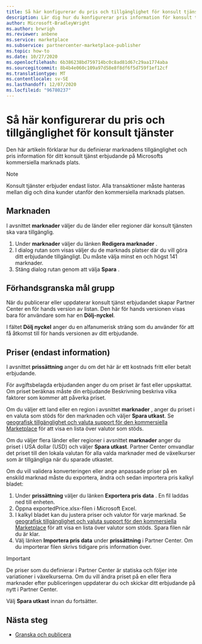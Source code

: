 ```yaml
---
title: Så här konfigurerar du pris och tillgänglighet för konsult tjänster i Microsoft Partner Center
description: Lär dig hur du konfigurerar pris information för konsult tjänster och marknads tillgänglighet på Microsofts kommersiella marknads plats med hjälp av Partner Center.
author: Microsoft-BradleyWright
ms.author: brwrigh
ms.reviewer: anbene
ms.service: marketplace
ms.subservice: partnercenter-marketplace-publisher
ms.topic: how-to
ms.date: 10/27/2020
ms.openlocfilehash: 6b386238bd759714bc0c8ad81d67c29aa1774aba
ms.sourcegitcommit: 8b4b4e060c109a97d58e8f8df6f5d759f1ef12cf
ms.translationtype: MT
ms.contentlocale: sv-SE
ms.lasthandoff: 12/07/2020
ms.locfileid: "96780237"
---
```

# <a name="how-to-configure-your-consulting-service-pricing-and-availability"></a>Så här konfigurerar du pris och tillgänglighet för konsult tjänster

Den här artikeln förklarar hur du definierar marknadens tillgänglighet och pris information för ditt konsult tjänst erbjudande på Microsofts kommersiella marknads plats.

> [!NOTE]
> Konsult tjänster erbjuder endast listor. Alla transaktioner måste hanteras mellan dig och dina kunder utanför den kommersiella marknads platsen.

## <a name="markets"></a>Marknaden

I avsnittet **marknader** väljer du de länder eller regioner där konsult tjänsten ska vara tillgänglig.

1. Under **marknader** väljer du länken **Redigera marknader** .
2. I dialog rutan som visas väljer du de marknads platser där du vill göra ditt erbjudande tillgängligt. Du måste välja minst en och högst 141 marknader.
3. Stäng dialog rutan genom att välja **Spara** .

## <a name="preview-audience"></a>Förhandsgranska mål grupp

När du publicerar eller uppdaterar konsult tjänst erbjudandet skapar Partner Center en för hands version av listan. Den här för hands versionen visas bara för användare som har en **Dölj-nyckel**.

I fältet **Dölj nyckel** anger du en alfanumerisk sträng som du använder för att få åtkomst till för hands versionen av ditt erbjudande.

## <a name="pricing-informational-only"></a>Priser (endast information)

I avsnittet **prissättning** anger du om det här är ett kostnads fritt eller betalt erbjudande.

För avgiftsbelagda erbjudanden anger du om priset är fast eller uppskattat. Om priset beräknas måste din erbjudande Beskrivning beskriva vilka faktorer som kommer att påverka priset.

Om du väljer ett land eller en region i avsnittet **marknader** , anger du priset i en valuta som stöds för den marknaden och väljer **Spara utkast**. Se [geografisk tillgänglighet och valuta support för den kommersiella Marketplace](./marketplace-geo-availability-currencies.md) för att visa en lista över valutor som stöds.

Om du väljer flera länder eller regioner i avsnittet **marknader** anger du priset i USA dollar (USD) och väljer **Spara utkast**. Partner Center omvandlar det priset till den lokala valutan för alla valda marknader med de växelkurser som är tillgängliga när du sparade utkastet.

Om du vill validera konverteringen eller ange anpassade priser på en enskild marknad måste du exportera, ändra och sedan importera pris kalkyl bladet:

1. Under **prissättning** väljer du länken **Exportera pris data** . En fil laddas ned till enheten.
1. Öppna exportedPrice.xlsx-filen i Microsoft Excel.
1. I kalkyl bladet kan du justera priser och valutor för varje marknad. Se [geografisk tillgänglighet och valuta support för den kommersiella Marketplace](./marketplace-geo-availability-currencies.md) för att visa en lista över valutor som stöds. Spara filen när du är klar.
1. Välj länken **Importera pris data** under **prissättning** i Partner Center. Om du importerar filen skrivs tidigare pris information över.

> [!IMPORTANT]
> De priser som du definierar i Partner Center är statiska och följer inte variationer i växelkurserna. Om du vill ändra priset på en eller flera marknader efter publiceringen uppdaterar du och skickar ditt erbjudande på nytt i Partner Center.

Välj **Spara utkast** innan du fortsätter.

## <a name="next-steps"></a>Nästa steg

* [Granska och publicera](review-publish-offer.md)